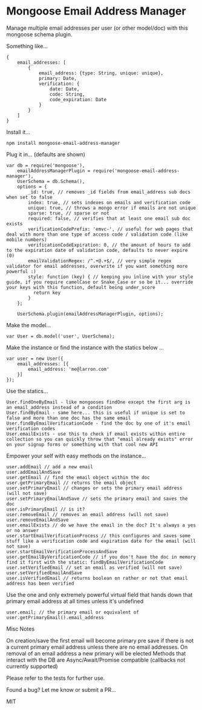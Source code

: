 # Mongoose Email Address Manager #

Manage multiple email addresses per user (or other model/doc) with this mongoose schema plugin.

Something like...

    {
        email_addresses: [
            {
                email_address: {type: String, unique: unique},
                primary: Date,
                verification: {
                    date: Date,
                    code: String,
                    code_expiration: Date
                }
            }
        ]
    }

Install it...

    npm install mongoose-email-address-manager

Plug it in... (defaults are shown)

    var db = require('mongoose'),
        emailAddressManagerPlugin = require('mongoose-email-address-manager'),
        UserSchema = db.Schema(),
        options = {
            _id: true, // removes _id fields from email_address sub docs when set to false
            index: true, // sets indexes on emails and verification code
            unique: true, // throws a mongo error if emails are not unique
            sparse: true, // sparse or not
            required: false, // verifies that at least one email sub doc exists
            verificationCodePrefix: 'emvc-', // useful for web pages that deal with more than one type of access code / validation code (like mobile numbers)
            verificationCodeExpiration: 0, // the amount of hours to add to the expiration date of validation code, defaults to never expire (0)
            emailValidationRegex: /^.+@.+$/, // very simple regex validator for email addresses, overwrite if you want something more powerful :)
            style: function (key) { // keeping you inline with your style guide, if you require camelCase or Snake_Case or so be it... override your keys with this function, default being under_score
              return key
            }
        };

        UserSchema.plugin(emailAddressManagerPlugin, options);

Make the model...

    var User = db.model('user', UserSchema);

Make the instance or find the instance with the statics below ...

    var user = new User({
        email_addresses: [{
            email_address: 'me@larron.com'
        }]
    });

Use the statics...

    User.findOneByEmail - like mongooses findOne except the first arg is an email_address instead of a condition
    User.findByEmail - same here... this is useful if unique is set to false and more than one doc has the same email
    User.findByEmailVerificationCode - find the doc by one of it's email verification codes
    User.emailExists - use this to check if email exists within entire collection so you can quickly throw that "email already exists" error on your signup forms or something with that cool new API

Empower your self with easy methods on the instance...

    user.addEmail // add a new email
    user.addEmailAndSave
    user.getEmail // find the email object within the doc
    user.getPrimaryEmail // returns the email object
    user.setPrimaryEmail // changes or sets the primary email address (will not save)
    user.setPrimaryEmailAndSave // sets the primary email and saves the doc
    user.isPrimaryEmail // is it?
    user.removeEmail // removes an email address (will not save)
    user.removeEmailAndSave
    user.emailExists // do we have the email in the doc? It's always a yes or no answer
    user.startEmailVerificationProcess // this configures and saves some stuff like a verification code and expiration date for the email (will not save)
    user.startEmailVerificationProcessAndSave
    user.getEmailByVerificationCode // if you don't have the doc in memory find it first with the static: findByEmailVerificationCode
    user.setVerifiedEmail // set an email as verified (will not save)
    user.setVerifiedEmailAndSave
    user.isVerifiedEmail // returns boolean on rather or not that email address has been verified

Use the one and only extremely powerful virtual field that hands down that primary email address at all times unless it's undefined

    user.email; // the primary email or equivalent of user.getPrimaryEmail().email_address

Misc Notes

On creation/save the first email will become primary pre save if there is not a current primary email address unless there are no email addresses.
On removal of an email address a new primary will be elected
Methods that interact with the DB are Async/Await/Promise compatible (callbacks not currently supported)

Please refer to the tests for further use.

Found a bug? Let me know or submit a PR...

MIT
